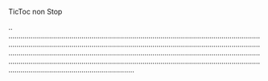 TicToc non Stop

..
..............................................................................................................................................................................................................................................................................................................................................................................................................................................................................................................................................................................